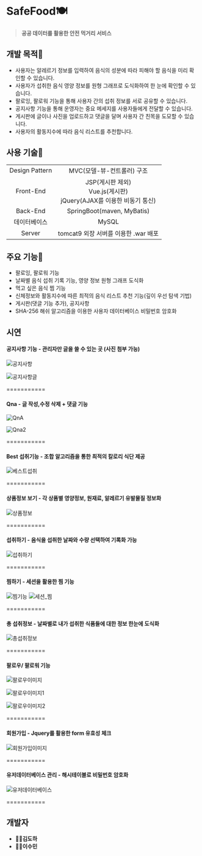 # SafeFood🍽

> **공공 데이터를 활용한 안전 먹거리 서비스**



## 개발 목적🥄

- 사용자는 알레르기 정보를 입력하여 음식의 성분에 따라 피해야 할 음식을 미리 확인할 수 있습니다.
- 사용자가 섭취한 음식 영양 정보를 원형 그래프로 도식화하여 한 눈에 확인할 수 있습니다.
- 팔로잉, 팔로워 기능을 통해 사용자 간의 섭취 정보를 서로 공유할 수 있습니다.
- 공지사항 기능을 통해 운영자는 중요 메세지를 사용자들에게 전달할 수 있습니다.
- 게시판에 글이나 사진을 업로드하고 댓글을 달며 사용자 간 친목을 도모할 수 있습니다.
- 사용자의 활동지수에 따라 음식 리스트를 추천합니다.



## 사용 기술🍴

|                |                                                              |
| :------------: | :----------------------------------------------------------: |
| Design Pattern |                  MVC(모델-뷰-컨트롤러) 구조                  |
|   Front-End    | JSP(게시판 제외)</br>Vue.js(게시판)</br>jQuery(AJAX를 이용한 비동기 통신) |
|    Back-End    |                  SpringBoot(maven, MyBatis)                  |
|  데이터베이스  |                            MySQL                             |
|     Server     |             tomcat9 외장 서버를 이용한 .war 배포             |



## 주요 기능🍚

- 팔로잉, 팔로워 기능
- 날짜별 음식 섭취 기록 기능, 영양 정보 원형 그래프 도식화
- 먹고 싶은 음식 찜 기능
- 신체정보와 활동지수에 따른 최적의 음식 리스트 추천 기능(깊이 우선 탐색 기법)
- 게시판(댓글 기능 추가), 공지사항
- SHA-256 해쉬 알고리즘을 이용한 사용자 데이터베이스 비밀번호 암호화



## 시연

#### 공지사항 기능 - 관리자만 글을 쓸 수 있는 곳 (사진 첨부 가능)



![공지사항](https://github.com/adamdoha/SafeFood/blob/master/readme_picture/%EA%B3%B5%EC%A7%80%EC%82%AC%ED%95%AD.JPG?raw=true)


![공지사항글](https://github.com/adamdoha/SafeFood/blob/master/readme_picture/%EA%B3%B5%EC%A7%80%EC%82%AC%ED%95%AD%EA%B8%80.JPG?raw=true)



===========




#### Qna - 글 작성,수정 삭제 + 댓글 기능

![QnA](https://github.com/adamdoha/SafeFood/blob/master/readme_picture/QnA.JPG?raw=true)

![Qna2](https://github.com/adamdoha/SafeFood/blob/master/readme_picture/Qna2.JPG?raw=true)




===========


#### Best 섭취기능 - 조합 알고리즘을 통한 최적의 칼로리 식단 제공

![베스트섭취](https://github.com/adamdoha/SafeFood/blob/master/readme_picture/%EB%B2%A0%EC%8A%A4%ED%8A%B8%EC%84%AD%EC%B7%A8.JPG?raw=true)



===========



#### 상품정보 보기 - 각 상품별 영양정보, 원재료, 알레르기 유발물질 정보화

![상품정보](https://github.com/adamdoha/SafeFood/blob/master/readme_picture/%EC%83%81%ED%92%88%EC%A0%95%EB%B3%B4.JPG?raw=true)



===========


#### 섭취하기 - 음식을 섭취한 날짜와 수량 선택하여 기록화 가능

![섭취하기](https://github.com/adamdoha/SafeFood/blob/master/readme_picture/%EC%84%AD%EC%B7%A8%ED%95%98%EA%B8%B0.JPG?raw=true)




===========



#### 찜하기 - 세션을 활용한 찜 기능

![찜기능](https://github.com/adamdoha/SafeFood/blob/master/readme_picture/%EC%B0%9C%EA%B8%B0%EB%8A%A5.JPG?raw=true)
![세션_찜](https://github.com/adamdoha/SafeFood/blob/master/readme_picture/%EC%84%B8%EC%85%98_%EC%B0%9C.JPG?raw=true)



===========




#### 총 섭취정보 - 날짜별로 내가 섭취한 식품들에 대한 정보 한눈에 도식화

![총섭취정보](https://github.com/adamdoha/SafeFood/blob/master/readme_picture/%EC%B4%9D%EC%84%AD%EC%B7%A8%EC%A0%95%EB%B3%B4.JPG?raw=true)




===========



#### 팔로우/ 팔로워 기능

![팔로우이미지](https://github.com/adamdoha/SafeFood/blob/master/readme_picture/%ED%8C%94%EB%A1%9C%EC%9A%B0%EC%9D%B4%EB%AF%B8%EC%A7%80.JPG?raw=true)

![팔로우이미지1](https://github.com/adamdoha/SafeFood/blob/master/readme_picture/%ED%8C%94%EB%A1%9C%EC%9A%B0%EC%9D%B4%EB%AF%B8%EC%A7%801.JPG?raw=true)

![팔로우이미지2](https://github.com/adamdoha/SafeFood/blob/master/readme_picture/%ED%8C%94%EB%A1%9C%EC%9A%B0%EC%9D%B4%EB%AF%B8%EC%A7%802.JPG?raw=true)




===========



#### 회원가입 - Jquery를 활용한 form 유효성 체크

![회원가입이미지](https://github.com/adamdoha/SafeFood/blob/master/readme_picture/%ED%9A%8C%EC%9B%90%EA%B0%80%EC%9E%85%EC%9D%B4%EB%AF%B8%EC%A7%80.JPG?raw=true)



===========



#### 유저데이터베이스 관리 - 해시테이블로 비밀번호 암호화

![유저데이터베이스](https://github.com/adamdoha/SafeFood/blob/master/readme_picture/%EC%9C%A0%EC%A0%80%EB%8D%B0%EC%9D%B4%ED%84%B0%EB%B2%A0%EC%9D%B4%EC%8A%A4.JPG?raw=true)


===========


## 개발자

- 👨‍💻**김도하**
- 👩‍💻**이수민**
